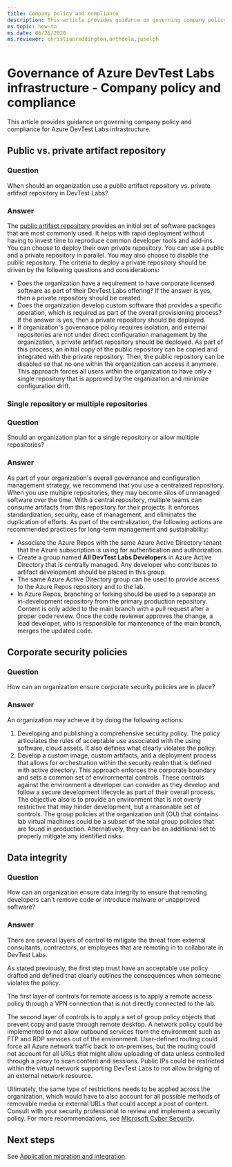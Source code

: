 ```yaml
---
title: Company policy and compliance
description: This article provides guidance on governing company policy and compliance for Azure DevTest Labs infrastructure. 
ms.topic: how-to
ms.date: 06/26/2020
ms.reviewer: christianreddington,anthdela,juselph
---
```


# Governance of Azure DevTest Labs infrastructure - Company policy and compliance
This article provides guidance on governing company policy and compliance for Azure DevTest Labs infrastructure. 

## Public vs. private artifact repository

### Question
When should an organization use a public artifact repository vs. private artifact repository in DevTest Labs?

### Answer
The [public artifact repository](https://github.com/Azure/azure-devtestlab/tree/master/Artifacts) provides an initial set of software packages that are most commonly used. It helps with rapid deployment without having to invest time to reproduce common developer tools and add-ins. You can choose to deploy their own private repository. You can use a public and a private repository in parallel. You may also choose to disable the public repository. The criteria to deploy a private repository should be driven by the following questions and considerations:

- Does the organization have a requirement to have corporate licensed software as part of their DevTest Labs offering? If the answer is yes, then a private repository should be created.
- Does the organization develop custom software that provides a specific operation, which is required as part of the overall provisioning process? If the answer is yes, then a private repository should be deployed.
- If organization's governance policy requires isolation, and external repositories are not under direct configuration management by the organization, a private artifact repository should be deployed. As part of this process, an initial copy of the public repository can be copied and integrated with the private repository. Then, the public repository can be disabled so that no one within the organization can access it anymore. This approach forces all users within the organization to have only a single repository that is approved by the organization and minimize configuration drift.

### Single repository or multiple repositories 

### Question
Should an organization plan for a single repository or allow multiple repositories?

### Answer
As part of your organization's overall governance and configuration management strategy, we recommend that you use a centralized repository. When you use multiple repositories, they may become silos of unmanaged software over the time. With a central repository, multiple teams can consume artifacts from this repository for their projects. It enforces standardization, security, ease of management, and eliminates the duplication of efforts. As part of the centralization, the following actions are recommended practices for long-term management and sustainability:

- Associate the Azure Repos with the same Azure Active Directory tenant that the Azure subscription is using for authentication and authorization.
- Create a group named **All DevTest Labs Developers** in Azure Active Directory that is centrally managed. Any developer who contributes to artifact development should be placed in this group.
- The same Azure Active Directory group can be used to provide access to the Azure Repos repository and to the lab.
- In Azure Repos, branching or forking should be used to a separate an in-development repository from the primary production repository. Content is only added to the main branch with a pull request after a proper code review. Once the code reviewer approves the change, a lead developer, who is responsible for maintenance of the main branch, merges the updated code. 

## Corporate security policies

### Question
How can an organization ensure corporate security policies are in place?

### Answer
An organization may achieve it by doing the following actions:

1. Developing and publishing a comprehensive security policy. The policy articulates the rules of acceptable use associated with the using software, cloud assets. It also defines what clearly violates the policy. 
2. Develop a custom image, custom artifacts, and a deployment process that allows for orchestration within the security realm that is defined with active directory. This approach enforces the corporate boundary and sets a common set of environmental controls. These controls against the environment a developer can consider as they develop and follow a secure development lifecycle as part of their overall process. The objective also is to provide an environment that is not overly restrictive that may hinder development, but a reasonable set of controls. The group policies at the organization unit (OU) that contains lab virtual machines could be a subset of the total group policies that are found in production. Alternatively, they can be an additional set to properly mitigate any identified risks.

## Data integrity

### Question
How can an organization ensure data integrity to ensure that remoting developers can't remove code or introduce malware or unapproved software?

### Answer
There are several layers of control to mitigate the threat from external consultants, contractors, or employees that are remoting in to collaborate in DevTest Labs. 

As stated previously, the first step must have an acceptable use policy drafted and defined that clearly outlines the consequences when someone violates the policy. 

The first layer of controls for remote access is to apply a remote access policy through a VPN connection that is not directly connected to the lab. 

The second layer of controls is to apply a set of group policy objects that prevent copy and paste through remote desktop. A network policy could be implemented to not allow outbound services from the environment such as FTP and RDP services out of the environment. User-defined routing could force all Azure network traffic back to on-premises, but the routing could not account for all URLs that might allow uploading of data unless controlled through a proxy to scan content and sessions. Public IPs could be restricted within the virtual network supporting DevTest Labs to not allow bridging of an external network resource.

Ultimately, the same type of restrictions needs to be applied across the organization, which would have to also account for all possible methods of removable media or external URLs that could accept a post of content. Consult with your security professional to review and implement a security policy. For more recommendations, see [Microsoft Cyber Security](https://www.microsoft.com/security/default.aspx?&WT.srch=1&wt.mc_id=AID623240_SEM_sNYnsZDs).


## Next steps
See [Application migration and integration](devtest-lab-guidance-governance-application-migration-integration.md).
